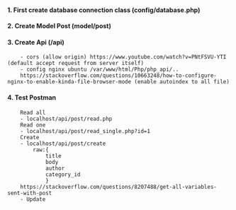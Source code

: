 #### 1. First create database connection class (config/database.php)

#### 2. Create Model Post (model/post)

#### 3. Create Api (/api)
        - cors (allow origin) https://www.youtube.com/watch?v=PNtFSVU-YTI (default accept request from server itself)
        - config nginx ubuntu /var/www/html/Php/php_api/..
        https://stackoverflow.com/questions/10663248/how-to-configure-nginx-to-enable-kinda-file-browser-mode (enable autoindex to all file)
        
#### 4. Test Postman
        Read all
        - localhost/api/post/read.php
        Read one
        - localhost/api/post/read_single.php?id=1
        Create
        - localhost/api/post/create
            raw:{
                title 
                body
                author
                category_id
                }
        https://stackoverflow.com/questions/8207488/get-all-variables-sent-with-post
        - Update 

        

